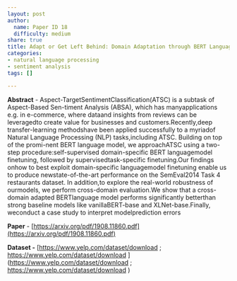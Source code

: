 ```yaml
---
layout: post
author:
  name: Paper ID 18
  difficulty: medium
share: true
title: Adapt or Get Left Behind: Domain Adaptation through BERT Language Model Finetuning for Aspect-Target Sentiment Classification
categories:
- natural language processing
- sentiment analysis
tags: []

---
```

**Abstract** - Aspect-TargetSentimentClassification(ATSC) is a subtask of Aspect-Based Sen-timent Analysis (ABSA), which has manyapplications e.g. in e-commerce, where dataand insights from reviews can be leveragedto create value for businesses and customers.Recently,deep transfer-learning methodshave been applied successfully to a myriadof Natural Language Processing (NLP) tasks,including ATSC. Building on top of the promi-nent BERT language model, we approachATSC using a two-step procedure:self-supervised domain-specific BERT languagemodel finetuning, followed by supervisedtask-specific finetuning.Our findings onhow to best exploit domain-specific languagemodel finetuning enable us to produce newstate-of-the-art performance on the SemEval2014 Task 4 restaurants dataset. In addition,to explore the real-world robustness of ourmodels, we perform cross-domain evaluation.We show that a cross-domain adapted BERTlanguage model performs significantly betterthan strong baseline models like vanillaBERT-base and XLNet-base.Finally, weconduct a case study to interpret modelprediction errors

**Paper** - [https://arxiv.org/pdf/1908.11860.pdf](https://arxiv.org/pdf/1908.11860.pdf)

**Dataset -** [https://www.yelp.com/dataset/download ; https://www.yelp.com/dataset/download ](https://www.yelp.com/dataset/download ; https://www.yelp.com/dataset/download )
    